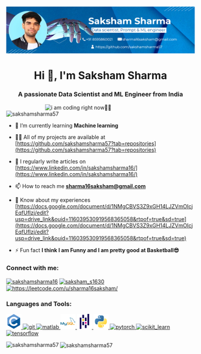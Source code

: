 ![logo](https://github.com/sakshamsharma57/sakshamsharma57/blob/main/Screenshot%202024-07-05%20221740.png)

<h1 align="center">Hi 👋, I'm Saksham Sharma</h1>
<h3 align="center">A passionate Data Scientist and ML Engineer from India</h3>

<img align="right" alt="i am coding right now🤷‍♂️" width="400" src="https://camo.githubusercontent.com/0eda36005abd9bf7e72584afc2f6ef1e808a357cb65a07fc2fe5036ba5268df7/68747470733a2f2f692e70696e696d672e636f6d2f6f726967696e616c732f65382f66342f35332f65386634353334363961336563393765636433353464663436356437333931332e676966">

<p align="left"> <img src="https://komarev.com/ghpvc/?username=sakshamsharma57&label=Profile%20views&color=0e75b6&style=flat" alt="sakshamsharma57" /> </p>

- 🌱 I’m currently learning **Machine learning**

- 👨‍💻 All of my projects are available at [https://github.com/sakshamsharma57?tab=repositories](https://github.com/sakshamsharma57?tab=repositories)

- 📝 I regularly write articles on [https://www.linkedin.com/in/sakshamsharma16/](https://www.linkedin.com/in/sakshamsharma16/)

- 📫 How to reach me **sharma16saksham@gmail.com**

- 📄 Know about my experiences [https://docs.google.com/document/d/1NMgCBVS3Z9xGH14LJZVmOIcjEqfUfIzj/edit?usp=drive_link&ouid=116039530919568365058&rtpof=true&sd=true](https://docs.google.com/document/d/1NMgCBVS3Z9xGH14LJZVmOIcjEqfUfIzj/edit?usp=drive_link&ouid=116039530919568365058&rtpof=true&sd=true)

- ⚡ Fun fact **I think I am Funny and I am pretty good at Basketball😎**

<h3 align="left">Connect with me:</h3>
<p align="left">
<a href="https://linkedin.com/in/sakshamsharma16" target="blank"><img align="center" src="https://raw.githubusercontent.com/rahuldkjain/github-profile-readme-generator/master/src/images/icons/Social/linked-in-alt.svg" alt="sakshamsharma16" height="30" width="40" /></a>
<a href="https://instagram.com/saksham_s1630" target="blank"><img align="center" src="https://raw.githubusercontent.com/rahuldkjain/github-profile-readme-generator/master/src/images/icons/Social/instagram.svg" alt="saksham_s1630" height="30" width="40" /></a>
<a href="https://www.leetcode.com/https://leetcode.com/u/sharma16saksham/" target="blank"><img align="center" src="https://raw.githubusercontent.com/rahuldkjain/github-profile-readme-generator/master/src/images/icons/Social/leet-code.svg" alt="https://leetcode.com/u/sharma16saksham/" height="30" width="40" /></a>
</p>

<h3 align="left">Languages and Tools:</h3>
<p align="left"> <a href="https://www.cprogramming.com/" target="_blank" rel="noreferrer"> <img src="https://raw.githubusercontent.com/devicons/devicon/master/icons/c/c-original.svg" alt="c" width="40" height="40"/> </a> <a href="https://git-scm.com/" target="_blank" rel="noreferrer"> <img src="https://www.vectorlogo.zone/logos/git-scm/git-scm-icon.svg" alt="git" width="40" height="40"/> </a> <a href="https://www.mathworks.com/" target="_blank" rel="noreferrer"> <img src="https://upload.wikimedia.org/wikipedia/commons/2/21/Matlab_Logo.png" alt="matlab" width="40" height="40"/> </a> <a href="https://www.mysql.com/" target="_blank" rel="noreferrer"> <img src="https://raw.githubusercontent.com/devicons/devicon/master/icons/mysql/mysql-original-wordmark.svg" alt="mysql" width="40" height="40"/> </a> <a href="https://pandas.pydata.org/" target="_blank" rel="noreferrer"> <img src="https://raw.githubusercontent.com/devicons/devicon/2ae2a900d2f041da66e950e4d48052658d850630/icons/pandas/pandas-original.svg" alt="pandas" width="40" height="40"/> </a> <a href="https://www.python.org" target="_blank" rel="noreferrer"> <img src="https://raw.githubusercontent.com/devicons/devicon/master/icons/python/python-original.svg" alt="python" width="40" height="40"/> </a> <a href="https://pytorch.org/" target="_blank" rel="noreferrer"> <img src="https://www.vectorlogo.zone/logos/pytorch/pytorch-icon.svg" alt="pytorch" width="40" height="40"/> </a> <a href="https://scikit-learn.org/" target="_blank" rel="noreferrer"> <img src="https://upload.wikimedia.org/wikipedia/commons/0/05/Scikit_learn_logo_small.svg" alt="scikit_learn" width="40" height="40"/> </a> <a href="https://www.tensorflow.org" target="_blank" rel="noreferrer"> <img src="https://www.vectorlogo.zone/logos/tensorflow/tensorflow-icon.svg" alt="tensorflow" width="40" height="40"/> </a> </p>

<p><img align="left" src="https://github-readme-stats.vercel.app/api/top-langs?username=sakshamsharma57&show_icons=true&locale=en&layout=compact" alt="sakshamsharma57" /></p>

<p>&nbsp;<img align="center" src="https://github-readme-stats.vercel.app/api?username=sakshamsharma57&show_icons=true&locale=en" alt="sakshamsharma57" /></p>

